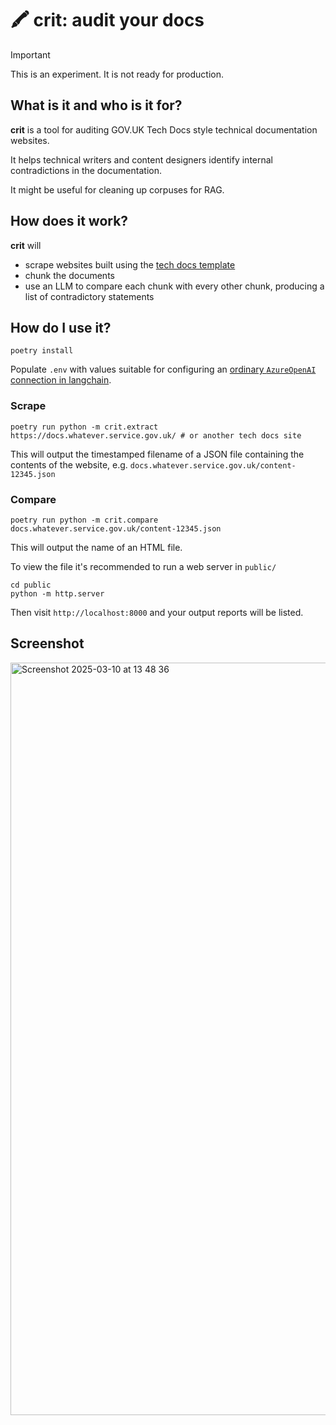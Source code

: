 # 🖍️ crit: audit your docs

> [!IMPORTANT]
> This is an experiment. It is not ready for production.

## What is it and who is it for?

**crit** is a tool for auditing GOV.UK Tech Docs style technical documentation websites.

It helps technical writers and content designers identify internal contradictions in the documentation.

It might be useful for cleaning up corpuses for RAG.

## How does it work?

**crit** will
- scrape websites built using the [tech docs template](https://github.com/alphagov/tech-docs-template)
- chunk the documents
- use an LLM to compare each chunk with every other chunk, producing a list of contradictory statements

## How do I use it?

```
poetry install
```

Populate `.env` with values suitable for configuring an [ordinary `AzureOpenAI` connection in langchain]([url](https://python.langchain.com/docs/integrations/llms/azure_openai/)).

### Scrape

```
poetry run python -m crit.extract https://docs.whatever.service.gov.uk/ # or another tech docs site
```

This will output the timestamped filename of a JSON file containing the contents of the website, e.g. `docs.whatever.service.gov.uk/content-12345.json`

### Compare

```
poetry run python -m crit.compare docs.whatever.service.gov.uk/content-12345.json
```

This will output the name of an HTML file.

To view the file it's recommended to run a web server in `public/`

```
cd public
python -m http.server
```

Then visit `http://localhost:8000` and your output reports will be listed.

## Screenshot

<img width="1204" alt="Screenshot 2025-03-10 at 13 48 36" src="https://github.com/user-attachments/assets/f3059798-125b-4591-b618-b9cdb15fc9f6" />
